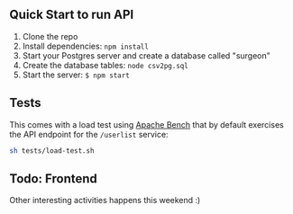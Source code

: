 ## Quick Start to run API

1. Clone the repo
1. Install dependencies: `npm install`
1. Start your Postgres server and create a database called "surgeon"
1. Create the database tables: `node csv2pg.sql`
1. Start the server: `$ npm start`

## Tests

This comes with a load test using [Apache Bench](http://httpd.apache.org/docs/2.2/programs/ab.html) that by default exercises the API endpoint for the `/userlist` service:

```sh
sh tests/load-test.sh
```

## Todo: Frontend
Other interesting activities happens this weekend :) 